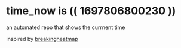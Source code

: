 # time_now is (( 1697806800230 ))

an automated repo that shows the currnent time

inspired by [breakingheatmap](https://github.com/breakingheatmap/breakingheatmap)
